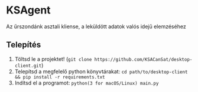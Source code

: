 # KSAgent
Az űrszondánk asztali kliense, a leküldött adatok valós idejű elemzéséhez

## Telepítés
1. Töltsd le a projektet! (`git clone https://github.com/KSACanSat/desktop-client.git`)
2. Telepítsd a megfelelő python könyvtárakat: `cd path/to/desktop-client && pip install -r requirements.txt`
3. Indítsd el a programot: `python(3 for macOS/Linux) main.py`